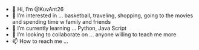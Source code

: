 - 👋 Hi, I’m @KuvAnt26
- 👀 I’m interested in ... basketball, traveling, shopping, going to the movies and spending time w family and friends
- 🌱 I’m currently learning ... Python, Java Script
- 💞️ I’m looking to collaborate on ... anyone willing to teach me more
- 📫 How to reach me ...

<!---
KuvAnt26/KuvAnt26 is a ✨ special ✨ repository because its `README.md` (this file) appears on your GitHub profile.
You can click the Preview link to take a look at your changes.
--->
